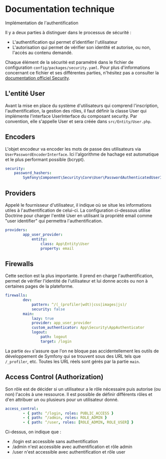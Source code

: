 # Documentation technique

Implémentation de l'authentification

Il y a deux parties à distinguer dans le processus de sécurité :
- L'authentification qui permet d'identifier l'utilisateur
- L'autorisation qui permet de vérifier son identité et autorise, ou non, l'accès au contenu demandé.

Chaque élément de la sécurité est paramétré dans le fichier de configuration `config/packages/security.yaml`.
Pour plus d'informations concernant ce fichier et ses différentes parties, n'hésitez pas a consulter la [documentation officiel Security](https://symfony.com/doc/current/security.html).

## L'entité User

Avant la mise en place du système d'utilisateurs qui comprend l'inscription, l'authentification, la gestion des rôles, il faut définir la classe User qui implémente l'interface UserInterface du composant security. Par convention, elle s'appelle User et sera créée dans `src/Entity/User.php`.


## Encoders

L'objet encodeur va encoder les mots de passe des utilisateurs via `UserPasswordEncoderInterface`.
Ici l'algorithme de hachage est automatique et le plus performant possible (bcrypt).
```yaml
security:
    password_hashers:
        Symfony\Component\Security\Core\User\PasswordAuthenticatedUserInterface: 'auto'
```
## Providers

Appelé le fournisseur d'utilisateur, il indique où se situe les informations utiles à l'authentification de celui-ci.
La configuration ci-dessous utilise Doctrine pour charger l'entité User en utilisant la propriété email comme "user identifier" qui permettra l'authentification.
```yaml
providers:
        app_user_provider:
            entity:
                class: App\Entity\User
                property: email
```
## Firewalls

Cette section est la plus importante. Il prend en charge l'authentification, permet de vérifier l'identité de l'utilisateur et lui donne accès ou non à certaines pages de la plateforme.
```yaml
firewalls:
        dev:
            pattern: ^/(_(profiler|wdt)|css|images|js)/
            security: false
        main:
            lazy: true
            provider: app_user_provider
            custom_authenticator: App\Security\AppAuthenticator
            logout:
                path: logout
                target: /login
```
La partie `dev` s'assure que l'on ne bloque pas accidentellement les outils de développement de Symfony qui se trouvent sous des URL tels que `/_profiler`, etc.
Toutes les URL réels sont gérés par la partie `main`.

## Access Control (Authorization)

Son rôle est de décider si un utilisateur a le rôle nécessaire puis autorise (ou non) l'accès à une ressource.
Il est possible de définir différents rôles et d'en attribuer un ou plusieurs pour un utilisateur donné.
```yaml
access_control:
        - { path: ^/login, roles: PUBLIC_ACCESS }
        - { path: ^/admin, roles: ROLE_ADMIN }
        - { path: ^/user, roles: [ROLE_ADMIN, ROLE_USER] }
```
Ci-dessus, on indique que :
- /login est accessible sans authentification
- /admin n'est accessible avec authentification et rôle admin
- /user n'est accessible avec authentification et rôle user